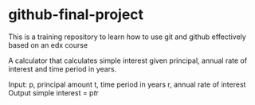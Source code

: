 # github-final-project
This is a training repository to learn how to use git and github effectively based on an edx course

A calculator that calculates simple interest given principal, annual rate of interest and time period in years.

Input:
   p, principal amount
   t, time period in years
   r, annual rate of interest
Output
   simple interest = p*t*r
